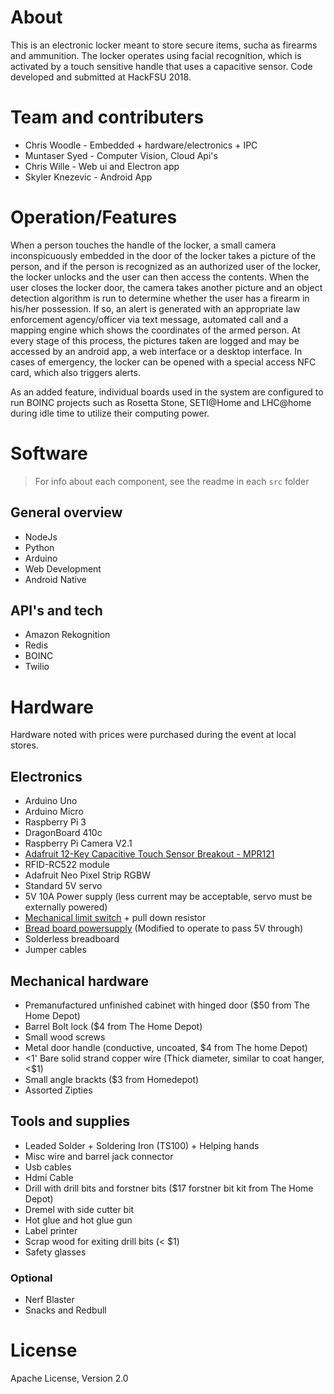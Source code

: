 # About

This is an electronic locker meant to store secure items, sucha as firearms and ammunition. The locker operates using facial recognition, which is activated by a touch sensitive handle that uses a capacitive sensor. Code developed and submitted at HackFSU 2018. 

# Team and contributers

* Chris Woodle - Embedded + hardware/electronics + IPC
* Muntaser Syed - Computer Vision, Cloud Api's
* Chris Wille - Web ui and Electron app
* Skyler Knezevic - Android App

# Operation/Features

 When a person touches the handle of the locker, a small camera inconspicuously embedded in the door of the locker takes a picture of the person, and if the person is recognized as an authorized user of the locker, the locker unlocks and the user can then access the contents. When the user closes the locker door, the camera takes another picture and an object detection algorithm is run to determine whether the user has a firearm in his/her possession. If so, an alert is generated with an appropriate law enforcement agency/officer via text message, automated call and a mapping engine which shows the coordinates of the armed person. At every stage of this process, the pictures taken are logged and may be accessed by an android app, a web interface or a desktop interface. In cases of emergency, the locker can be opened with a special access NFC card, which also triggers alerts. 
 
 As an added feature, individual boards used in the system are configured to run BOINC projects such as Rosetta Stone, SETI@Home and LHC@home during idle time to utilize their computing power. 

# Software 

> For info about each component, see the readme in each `src` folder

## General overview

* NodeJs
* Python
* Arduino
* Web Development
* Android Native

## API's and tech

* Amazon Rekognition
* Redis
* BOINC
* Twilio

# Hardware

Hardware noted with prices were purchased during the event at local stores. 

## Electronics
* Arduino Uno
* Arduino Micro
* Raspberry Pi 3
* DragonBoard 410c
* Raspberry Pi Camera V2.1
* [Adafruit 12-Key Capacitive Touch Sensor Breakout - MPR121](https://www.adafruit.com/product/1982)
* RFID-RC522 module
* Adafruit Neo Pixel Strip RGBW
* Standard 5V servo
* 5V 10A Power supply (less current may be acceptable, servo must be externally powered)
* [Mechanical limit switch](https://www.amazon.com/Cylewet-V-156-1C25-Momentary-Arduino-CYT1046/dp/B06WRN7FQB/ref=pd_sim_328_6?_encoding=UTF8&pd_rd_i=B06WRN7FQB&pd_rd_r=8K1SJ0T8BE8SWR0357ZS&pd_rd_w=7nupS&pd_rd_wg=myJ3e&psc=1&refRID=8K1SJ0T8BE8SWR0357ZS) + pull down resistor
* [Bread board powersupply](https://www.amazon.com/UCEC-Breadboard-Supply-Arduino-Solderless/dp/B01ELAGIO6/ref=sr_1_2_sspa?s=electronics&ie=UTF8&qid=1520400051&sr=1-2-spons&keywords=breadboard+power&psc=1) (Modified to operate to pass 5V through)
* Solderless breadboard
* Jumper cables

## Mechanical hardware

* Premanufactured unfinished cabinet with hinged door ($50 from The Home Depot)
* Barrel Bolt lock ($4 from The Home Depot)
* Small wood screws
* Metal door handle (conductive, uncoated, $4 from The home Depot)
* <1' Bare solid strand copper wire (Thick diameter, similar to coat hanger, <$1)
* Small angle brackts ($3 from Homedepot)
* Assorted Zipties

## Tools and supplies

* Leaded Solder + Soldering Iron (TS100) + Helping hands
* Misc wire and barrel jack connector
* Usb cables 
* Hdmi Cable
* Drill with drill bits and forstner bits ($17 forstner bit kit from The Home Depot)
* Dremel with side cutter bit
* Hot glue and hot glue gun
* Label printer
* Scrap wood for exiting drill bits (< $1)
* Safety glasses

### Optional

* Nerf Blaster
* Snacks and Redbull

# License

Apache License, Version 2.0